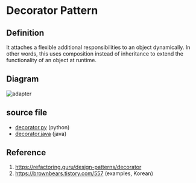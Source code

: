 # Decorator Pattern

## Definition
It attaches a flexible additional responsibilities to an object dynamically. 
In other words, this uses composition instead of inheritance to extend the functionality of an object at runtime.

## Diagram
![adapter](http://www.plantuml.com/plantuml/proxy?cache=no&src=https://raw.githubusercontent.com/spa46/design_patterns/master/structural/decorator/class_diagram.uml)

## source file
- [decorator.py](decorator.py) (python)
- [decorator.java](decorator.java) (java)

## Reference
1. https://refactoring.guru/design-patterns/decorator
2. https://brownbears.tistory.com/557 (examples, Korean)
